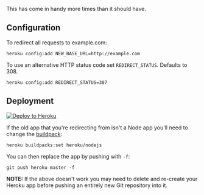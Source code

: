 This has come in handy more times than it should have.

## Configuration

To redirect all requests to example.com:

```
heroku config:add NEW_BASE_URL=http://example.com
```

To use an alternative HTTP status code set `REDIRECT_STATUS`. Defaults to 308.
```
heroku config:add REDIRECT_STATUS=307
```

## Deployment

[![Deploy to Heroku](https://www.herokucdn.com/deploy/button.png)](https://heroku.com/deploy)

If the old app that you're redirecting from isn't a Node app you'll need to change the [buildpack](https://devcenter.heroku.com/articles/buildpacks):

```
heroku buildpacks:set heroku/nodejs
```

You can then replace the app by pushing with `-f`:

```
git push heroku master -f
```

**NOTE:** If the above doesn't work you may need to delete and re-create your Heroku app before pushing an entirely new Git repository into it.
